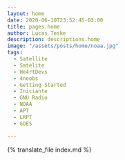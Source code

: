 ```yaml
---
layout: home
date: 2020-06-10T23:52:45-03:00
title: pages.home
author: Lucas Teske
description: descriptions.home
image: "/assets/posts/home/noaa.jpg"
tags:
  - Satellite
  - Satélite
  - He4rtDevs
  - 4noobs
  - Getting Started
  - Iniciante
  - GNU Radio
  - NOAA
  - APT
  - LRPT
  - GOES

---
```


{% translate_file index.md %}

